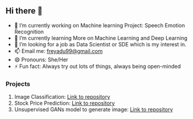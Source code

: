## Hi there 👋


- 🔭 I’m currently working on Machine learning Project: Speech Emotion Recognition
- 🌱 I’m currently learning More on Machine Learning and Deep Learning
- 👯 I’m looking for a job as Data Scientist or SDE which is my interest in.
- 📫 Email me: freyadu99@gmail.com
- 😄 Pronouns: She/Her
- ⚡ Fun fact: Always try out lots of things, always being open-minded

### Projects 
1. Image Classification: [Link to repository](https://github.com/duhanlu/ImageClassification)
2. Stock Price Prediction: [Link to repository](https://github.com/duhanlu/ml_project)
3. Unsupervised GANs model to generate image: [Link to repository](https://github.com/duhanlu/AML-project)


